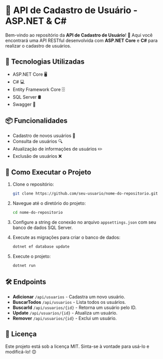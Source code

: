 

# 🚀 API de Cadastro de Usuário - ASP.NET & C# 

Bem-vindo ao repositório da **API de Cadastro de Usuário**! 🎉 Aqui você encontrará uma API RESTful desenvolvida com **ASP.NET Core** e **C#** para realizar o cadastro de usuários.

## 🔧 Tecnologias Utilizadas

- ASP.NET Core 🖥️
- C# 💻
- Entity Framework Core 🗄️
- SQL Server 🛢️
- Swagger 📝

## 📦 Funcionalidades

- Cadastro de novos usuários 👤
- Consulta de usuários 🔍
- Atualização de informações de usuários ✏️
- Exclusão de usuários ❌

## 🚀 Como Executar o Projeto

1. Clone o repositório:
   ```bash
   git clone https://github.com/seu-usuario/nome-do-repositorio.git
   ```

2. Navegue até o diretório do projeto:
   ```bash
   cd nome-do-repositorio
   ```

3. Configure a string de conexão no arquivo `appsettings.json` com seu banco de dados SQL Server.

4. Execute as migrações para criar o banco de dados:
   ```bash
   dotnet ef database update
   ```

5. Execute o projeto:
   ```bash
   dotnet run
   ```

## 🛠️ Endpoints

- **Adicionar** `/api/usuarios` - Cadastra um novo usuário.
- **BuscarTodos** `/api/usuarios` - Lista todos os usuários.
- **BuscarId** `/api/usuarios/{id}` - Retorna um usuário pelo ID.
- **Update** `/api/usuarios/{id}` - Atualiza um usuário.
- **Remover** `/api/usuarios/{id}` - Exclui um usuário.

## 📜 Licença

Este projeto está sob a licença MIT. Sinta-se à vontade para usá-lo e modificá-lo! 😊
